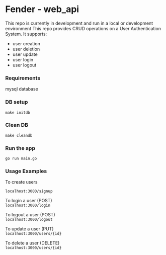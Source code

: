 # Fender - web_api

This repo is currently in development and run in a local or development environment
This repo provides CRUD operations on a User Authentication System. It supports:

* user creation
* user deletion
* user update
* user login 
* user logout

### Requirements
mysql database 

### DB setup
```
make initdb
```

### Clean DB
```
make cleandb
```

### Run the app
```
go run main.go
```
### Usage Examples

To create users

`localhost:3000/signup`

To login a user (POST)  
`localhost:3000/login` 

To logout a user (POST)  
`localhost:3000/logout`

To update a user (PUT)  
`localhost:3000/users/{id}`

To delete a user (DELETE)  
`localhost:3000/users/{id}`

